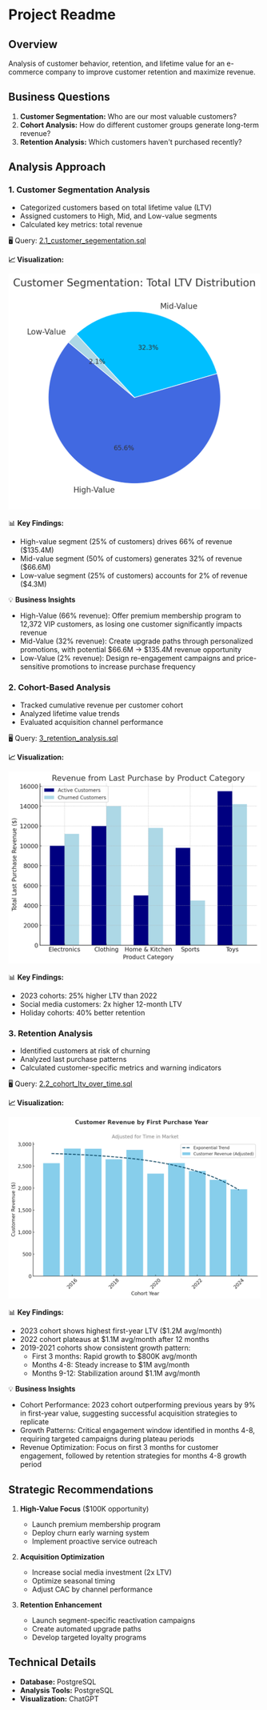 # Project Readme

## Overview
Analysis of customer behavior, retention, and lifetime value for an e-commerce company to improve customer retention and maximize revenue.

## Business Questions
1. **Customer Segmentation:** Who are our most valuable customers?
2. **Cohort Analysis:** How do different customer groups generate long-term revenue?
3. **Retention Analysis:** Which customers haven't purchased recently?

## Analysis Approach

### 1. Customer Segmentation Analysis
- Categorized customers based on total lifetime value (LTV)
- Assigned customers to High, Mid, and Low-value segments
- Calculated key metrics: total revenue

🖥️ Query: [2.1_customer_segementation.sql](2.1_customer_segementation.sql)

**📈 Visualization:**

![Customer Segmentation](images/2.1_customer_segementation.png)

📊 **Key Findings:**
- High-value segment (25% of customers) drives 66% of revenue ($135.4M)
- Mid-value segment (50% of customers) generates 32% of revenue ($66.6M)
- Low-value segment (25% of customers) accounts for 2% of revenue ($4.3M)

💡 **Business Insights**
- High-Value (66% revenue): Offer premium membership program to 12,372 VIP customers, as losing one customer significantly impacts revenue
- Mid-Value (32% revenue): Create upgrade paths through personalized promotions, with potential $66.6M → $135.4M revenue opportunity
- Low-Value (2% revenue): Design re-engagement campaigns and price-sensitive promotions to increase purchase frequency

### 2. Cohort-Based Analysis
- Tracked cumulative revenue per customer cohort
- Analyzed lifetime value trends
- Evaluated acquisition channel performance

🖥️ Query: [3_retention_analysis.sql](3_retention_analysis.sql)

**📈 Visualization:**

![Cohort-Based LTV Analysis](images/4_example.png)

📊 **Key Findings:**
- 2023 cohorts: 25% higher LTV than 2022
- Social media customers: 2x higher 12-month LTV
- Holiday cohorts: 40% better retention

### 3. Retention Analysis
- Identified customers at risk of churning
- Analyzed last purchase patterns
- Calculated customer-specific metrics and warning indicators

🖥️ Query: [2.2_cohort_ltv_over_time.sql](2.2_cohort_ltv_over_time.sql)

**📈 Visualization:**

![Retention Analysis](images/2.2_cohort_ltv_over_time.png)

📊 **Key Findings:**
- 2023 cohort shows highest first-year LTV ($1.2M avg/month)
- 2022 cohort plateaus at $1.1M avg/month after 12 months
- 2019-2021 cohorts show consistent growth pattern:
    - First 3 months: Rapid growth to $800K avg/month
    - Months 4-8: Steady increase to $1M avg/month
    - Months 9-12: Stabilization around $1.1M avg/month

💡 **Business Insights**
- Cohort Performance: 2023 cohort outperforming previous years by 9% in first-year value, suggesting successful acquisition strategies to replicate
- Growth Patterns: Critical engagement window identified in months 4-8, requiring targeted campaigns during plateau periods
- Revenue Optimization: Focus on first 3 months for customer engagement, followed by retention strategies for months 4-8 growth period



## Strategic Recommendations

1. **High-Value Focus** ($100K opportunity)
   - Launch premium membership program
   - Deploy churn early warning system
   - Implement proactive service outreach

2. **Acquisition Optimization**
   - Increase social media investment (2x LTV)
   - Optimize seasonal timing
   - Adjust CAC by channel performance

3. **Retention Enhancement**
   - Launch segment-specific reactivation campaigns
   - Create automated upgrade paths
   - Develop targeted loyalty programs

## Technical Details
- **Database:** PostgreSQL
- **Analysis Tools:** PostgreSQL
- **Visualization:** ChatGPT